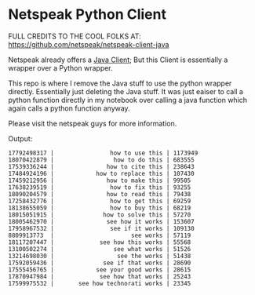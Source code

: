 # Netspeak Python Client

FULL CREDITS TO THE COOL FOLKS AT: https://github.com/netspeak/netspeak-client-java

Netspeak already offers a [Java Client](https://github.com/netspeak/netspeak-client-java); But this Client is essentially a wrapper over a Python wrapper. 

This repo is where I remove the Java stuff to use the python wrapper directly. Essentially just deleting the Java stuff. It was just eaiser to call a python function directly in my notebook over calling a java function which again calls a python function anyway. 

Please visit the netspeak guys for more information.


Output: 
```
17792498317 |                how to use this | 1173949
18070422879 |                 how to do this | 683555
17539336244 |               how to cite this | 238643
17484924196 |            how to replace this | 107430
17459212956 |               how to make this | 99505
17638239519 |                how to fix this | 93255
18090204579 |               how to read this | 79438
17258432776 |                how to get this | 69259
18138655059 |                how to buy this | 68219
18015051915 |              how to solve this | 57270
18005462970 |               see how it works | 153607
17958967532 |                see if it works | 109130
8809913773  |                      see works | 57119
18117207447 |             see how this works | 55568
13100502274 |                 see what works | 51526
13214698030 |                  see the works | 51438
17592059436 |              see if that works | 28690
17555456765 |            see your good works | 28615
17870947984 |             see how that works | 25243
17599975532 |       see how technorati works | 23345
```


